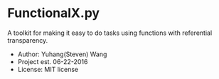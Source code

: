 # FunctionalX.py
A toolkit for making it easy to do tasks using functions with referential transparency. 

* Author: Yuhang(Steven) Wang
* Project est. 06-22-2016
* License: MIT license
